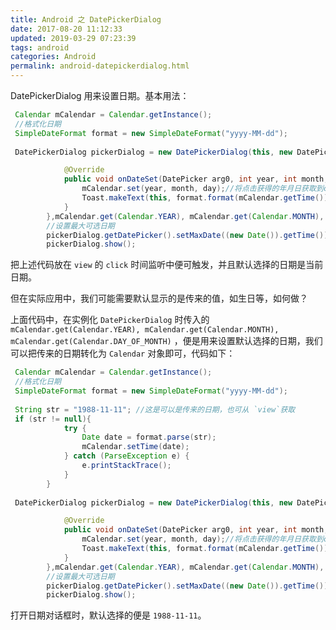 ```yaml
---
title: Android 之 DatePickerDialog
date: 2017-08-20 11:12:33
updated: 2019-03-29 07:23:39
tags: android
categories: Android
permalink: android-datepickerdialog.html
---
```

DatePickerDialog 用来设置日期。基本用法：

```java
 Calendar mCalendar = Calendar.getInstance();
 //格式化日期
 SimpleDateFormat format = new SimpleDateFormat("yyyy-MM-dd");
 
 DatePickerDialog pickerDialog = new DatePickerDialog(this, new DatePickerDialog.OnDateSetListener() {

            @Override
            public void onDateSet(DatePicker arg0, int year, int month, int day) {
                mCalendar.set(year, month, day);//将点击获得的年月日获取到calendar中。
                Toast.makeText(this, format.format(mCalendar.getTime()),Toast.LENGTH_LONG).show(); 
            }
        },mCalendar.get(Calendar.YEAR), mCalendar.get(Calendar.MONTH), mCalendar.get(Calendar.DAY_OF_MONTH));
		//设置最大可选日期
        pickerDialog.getDatePicker().setMaxDate((new Date()).getTime());
        pickerDialog.show();
```

把上述代码放在 `view` 的 `click` 时间监听中便可触发，并且默认选择的日期是当前日期。

但在实际应用中，我们可能需要默认显示的是传来的值，如生日等，如何做？

上面代码中，在实例化 `DatePickerDialog` 时传入的 `mCalendar.get(Calendar.YEAR), mCalendar.get(Calendar.MONTH), mCalendar.get(Calendar.DAY_OF_MONTH)` ，便是用来设置默认选择的日期，我们可以把传来的日期转化为 `Calendar` 对象即可，代码如下：

```java
 Calendar mCalendar = Calendar.getInstance();
 //格式化日期
 SimpleDateFormat format = new SimpleDateFormat("yyyy-MM-dd");
 
 String str = "1988-11-11"; //这是可以是传来的日期，也可从 `view`获取
 if (str != null){
            try {
                Date date = format.parse(str);
                mCalendar.setTime(date);
            } catch (ParseException e) {
                e.printStackTrace();
            }
        }
 
 DatePickerDialog pickerDialog = new DatePickerDialog(this, new DatePickerDialog.OnDateSetListener() {

            @Override
            public void onDateSet(DatePicker arg0, int year, int month, int day) {
                mCalendar.set(year, month, day);//将点击获得的年月日获取到calendar中。
                Toast.makeText(this, format.format(mCalendar.getTime()),Toast.LENGTH_LONG).show(); 
            }
        },mCalendar.get(Calendar.YEAR), mCalendar.get(Calendar.MONTH), mCalendar.get(Calendar.DAY_OF_MONTH));
		//设置最大可选日期
        pickerDialog.getDatePicker().setMaxDate((new Date()).getTime());
        pickerDialog.show();
```

打开日期对话框时，默认选择的便是 `1988-11-11`。